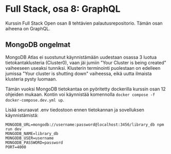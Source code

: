 # Full Stack, osa 8: GraphQL

Kurssin Full Stack Open osan 8 tehtävien palautusrepositorio. Tämän osan aiheena on GraphQL.

## MongoDB ongelmat

MongoDB Atlas ei suostunut käynnistämään uudestaan osassa 3 luotua tietokantaklusteria (Cluster0), vaan jäi jumiin "Your Cluster is being created" vaiheeseen useaksi tunniksi. Klusterin terminointi puolestaan on edelleen jumissa "Your cluster is shutting down" vaiheessa, eikä uutta ilmaista klusteria pysty luomaan.

Tämän vuoksi MongoDB tietokantaa on pyöritetty dockerilla kurssin osan 12 ohjeiden mukaan. Kontin voi käynnistää komennolla `docker compose -f docker-compose.dev.yml up`.

Lisää seuraavat .env tiedostoon ennen tietokannan ja sovelluksen käynnistämistä:

```
MONGODB_URL=mongodb://username:password@localhost:3456/library_db npm run dev
MONGODB_NAME=library_db
MONGODB_USER=username
MONGODB_PASSWORD=password
PORT=4000
```
